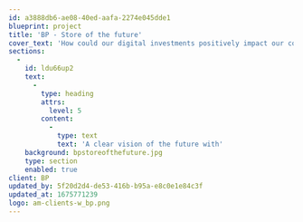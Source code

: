 ```yaml
---
id: a3888db6-ae08-40ed-aafa-2274e045dde1
blueprint: project
title: 'BP - Store of the future'
cover_text: 'How could our digital investments positively impact our colleagues and customers?'
sections:
  -
    id: ldu66up2
    text:
      -
        type: heading
        attrs:
          level: 5
        content:
          -
            type: text
            text: 'A clear vision of the future with'
    background: bpstoreofthefuture.jpg
    type: section
    enabled: true
client: BP
updated_by: 5f20d2d4-de53-416b-b95a-e8c0e1e84c3f
updated_at: 1675771239
logo: am-clients-w_bp.png
---
```

